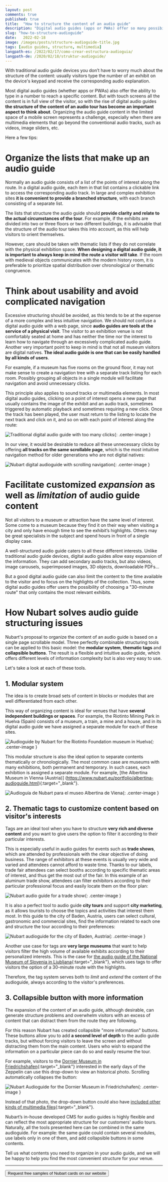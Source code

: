 ```yaml
---
layout: post
comments: true
published: true
title:  "How to structure the content of an audio guide"
description: "Digital audio guides (apps or PWAs) offer so many possibilities for integrating multimedia elements that it has become essential to think about how to structure the content."
slug: "how-to-structure-audioguide"
date:   2022-02-18
image: /images/posts/structure-audioguide-title.jpg
tags: [audio guides, structure, multimedia]
langpath-es: /2022/02/17/como-crear-estructura-audioguia/
langpath-de: /2020/02/18/struktur-audioguide/
---
```


With traditional audio guide devices you don’t have to worry much about the structure of the content: usually visitors type the number of an exhibit on the device's keypad and receive the corresponding audio explanation.

Most digital audio guides (whether apps or PWAs) also offer the ability to type in a number to reach a specific content. But with touch screens all the content is in full view of the visitor, so with the rise of digital audio guides **the structure of the content of an audio tour has become an important aspect to think about**. Organizing the audio guide content in the limited space of a mobile screen represents a challenge, especially when there are multimedia elements that go beyond the conventional audio tracks, such as videos, image sliders, etc.

Here a few tips:



<!--more-->
# Organize the lists that make up an audio guide

Normally an audio guide consists of a list of the points of interest along the route. In a digital audio guide, each item in that list contains a clickable link to access the corresponding audio track. In large and complex exhibition sites **it is convenient to provide a branched structure**, with each branch consisting of a separate list.



The lists that structure the audio guide should **provide clarity and relate to the actual circumstances of the tour**. For example, if the exhibits are divided into two or three floors or two different buildings, it is advisable that the structure of the audio tour takes this into account, as this will help visitors to orient themselves.

However, care should be taken with thematic lists if they do not correlate with the physical exhibition space. **When designing a digital audio guide, it is important to always keep in mind the route a visitor will take**. If the room with medieval objects communicates with the modern history room, it is preferable to prioritize spatial distribution over chronological or thematic congruence.


# Think about usability and avoid complicated navigation

Excessive structuring should be avoided, as this tends to be at the expense of a more complex and less intuitive navigation. We should not confuse a digital audio guide with a web page, since **audio guides are tools at the service of a physical visit**. The visitor to an exhibition venue is not comfortably seated at home and has neither the time nor the interest to learn how to navigate through an excessively complicated audio guide. Another very important point to keep in mind is that not all museum visitors are digital natives. **The ideal audio guide is one that can be easily handled by all kinds of users**.

For example, if a museum has five rooms on the ground floor, it may not make sense to create a navigation tree with a separate track listing for each room. Possibly grouping all objects in a single module will facilitate navigation and avoid unnecessary clicks.

This principle also applies to sound tracks or multimedia elements. In most digital audio guides, clicking on a point of interest opens a new page that usually contains the image of the exhibit and an audio track, sometimes triggered by automatic playback and sometimes requiring a new click.
Once the track has been played, the user must return to the listing to locate the next track and click on it, and so on with each point of interest along the route:

![Traditional digital audio guide with too many clicks]({{site.baseurl}}/images/posts/structure-audioguide-clicking.png){: .center-image }

In our view, it would be desirable to reduce all these unnecessary clicks by offering **all tracks on the same scrollable page**, which is the most intuitive navigation method for older generations who are not digital natives:

![Nubart digital audioguide with scrolling navigation]({{site.baseurl}}/images/posts/structure-audioguide-scrolling.png){: .center-image }

# Facilitate customized *expansion* as well as *limitation* of audio guide content

Not all visitors to a museum or attraction have the same level of interest. Some come to a museum because they find it on their way when visiting a city and only have enough time to see the exhibit’s highlights. Others may be great specialists in the subject and spend hours in front of a single display case.

A well-structured audio guide caters to all these different interests. Unlike traditional audio guide devices, digital audio guides allow easy expansion of the information. They can add secondary audio tracks, but also videos, image carousels, superimposed images, 3D objects, downloadable PDFs...

But a good digital audio guide can also limit the content to the time available to the visitor and to focus on the highlights of the collection. Thus, some digital audio guides offer users the possibility of choosing a "30-minute route" that only contains the most relevant exhibits.



# How Nubart solves audio guide structuring issues

Nubart's proposal to organize the content of an audio guide is based on a single page scrollable model. Three perfectly combinable structuring tools can be applied to this basic model: the **modular system**, **thematic tags** and **collapsible buttons**. The result is a flexible and intuitive audio guide, which offers different levels of information complexity but is also very easy to use.

Let's take a look at each of these tools.



## 1. **Modular system**

The idea is to create broad sets of content in blocks or modules that are well differentiated from each other.

This way of organizing content is ideal for venues that have **several independent buildings or spaces**. For example, the Riotinto Mining Park in Huelva (Spain) consists of a museum, a train, a mine and a house, and in its digital audio guide we have assigned a separate module for each of these sites.

![Audioguide by Nubart for the Riotinto Foundation museum in Huelva]({{site.baseurl}}/images/posts/structure-riotinto.jpg){: .center-image }

This modular structure is also the ideal option to separate contents thematically or chronologically. The most common case are museums with many exhibitions, both permanent and temporary. In such cases, each exhibition is assigned a separate module. For example, [the Albertina Museum in Vienna (Austria)] (https://www.nubart.eu/portfolio/albertina-audioguide.html){:target="_blank"}.

![Audioguía de Nubart para el museo Albertina de Viena]({{site.baseurl}}/images/posts/structure-albertina.jpg){: .center-image }

## 2. **Thematic tags to customize content based on visitor's interests**

Tags are an ideal tool when you have to structure **very rich and diverse content** and you want to give users the option to filter it according to their particular interests.

This is especially useful in audio guides for events such as **trade shows**, which are attended by professionals with the clear objective of doing business. The range of exhibitors at these events is usually very wide and varied and attendees cannot afford to waste time. Thanks to our labels, trade fair attendees can select booths according to specific thematic areas of interest, and thus get the most out of the fair. In this example of an aluminum trade show, attendees can filter exhibitors according to their particular professional focus and easily locate them on the floor plan:



![Nubart audio guide for a trade show]({{site.baseurl}}/images/posts/structure-aluminium.jpg){: .center-image }

It is also a perfect tool to audio guide **city tours** and support **city marketing**, as it allows tourists to choose the topics and activities that interest them most. In this guide to the city of Baden, Austria, users can select cultural, gastronomic and commercial sites, find the information related to each one and structure the tour according to their preferences:


![Nubart audioguide for the city of Baden, Austria]({{site.baseurl}}/images/posts/structure-baden.jpg){: .center-image }

Another use case for tags are **very large museums** that want to help visitors filter the high volume of available exhibits according to their personalized interests. This is the case for [the audio guide of the National Museum of Slovenia in Ljubljana](https://www.nubart.eu/portfolio/national-museum-slovenia-audioguide.html){:target="_blank"}, which uses tags to offer visitors the option of a 30-minute route with the highlights.

Therefore, the tag system serves both to *limit* and *extend* the content of the audioguide, always according to the visitor's preferences.



## 3. **Collapsible button with more information**

The expansion of the content of an audio guide, although desirable, can generate structure problems and overwhelm visitors with an excess of content that can distract them from the route they are following.

For this reason Nubart has created collapsible "more information" buttons. These buttons allow you to add **a second level of depth** to the audio guide tracks, but without forcing visitors to leave the screen and without distracting them from the main content. Users who wish to expand the information on a particular piece can do so and easily resume the tour.



For example, visitors to the [Dornier Museum in Friedrichshafen](https://www.nubart.eu/portfolio/dornier-audioguide.html){:target="_blank"} interested in the early days of the Zeppelin can use this drop-down to view an historical photo. Scrolling automatically collapses the button:

![Nubart Audioguide for the Dornier Museum in Friedrichshafen]({{site.baseurl}}/images/posts/structure-dornier.jpg){: .center-image }

Instead of that photo, the drop-down button could also have [included other kinds of multimedia files](https://www.nubart.eu/multimedia-audioguide.html){:target="_blank"}.

Nubart’s in-house developed CMS for audio guides is highly flexible and can reflect the most appropriate structure for our customers’ audio tours. Naturally, all the tools presented here can be combined in the same audioguide. For example: the same guide could contain several modules, use labels only in one of them, and add collapsible buttons in some contents.

Tell us what contents you need to organize in your audio guide, and we will be happy to help you find the most convenient structure for your venue.


***



<form action="../../../../../">
   <input type="submit" value="Request free samples of Nubart cards on our website" />
</form>

